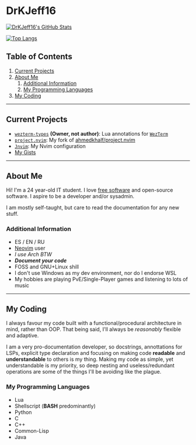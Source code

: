 # DrKJeff16

[![DrKJeff16's GitHub Stats](https://github-readme-stats.vercel.app/api?username=DrKJeff16&show_icons=true&hide=stars&show=reviews,prs_merged,prs_merged_percentage&theme=tokyonight)](https://github.com/DrKJeff16)

[![Top Langs](https://github-readme-stats.vercel.app/api/top-langs/?username=DrKJeff16&hide=html&show_icons=true&theme=tokyonight)](https://github.com/DrKJeff16)

## Table of Contents

1. [Current Projects](#current-projects)
2. [About Me](#about-me)
    1. [Additional Information](#additional-information)
    2. [My Programming Languages](#my-programming-languages)
3. [My Coding](#my-coding)

---

## Current Projects

- [`wezterm-types`](https://github.com/DrKJeff16/wezterm-types) **(Owner, not author)**: Lua annotations for [`WezTerm`](https://github.com/wezterm/wezterm)
- [`project.nvim`](https://github.com/DrKJeff16/project.nvim): My fork of [ahmedkhalf/project.nvim](https://github.com/ahmedkhalf/project.nvim)
- [`Jnvim`](https://github.com/DrKJeff16/Jnvim): My Nvim configuration
- [My Gists](https://gist.github.com/DrKJeff16)

---

## About Me

Hi! I'm a 24 year-old IT student. I love [free software](https://fsf.org) and open-source software.
I aspire to be a developer and/or sysadmin.

I am mostly self-taught, but care to read the documentation for any new stuff.

### Additional Information

- ES / EN / RU
- [Neovim](https://github.com) user
- _I use Arch BTW_
- **_Document your code_**
- FOSS and GNU+Linux shill
- I don't use Windows as my dev environment, nor do I endorse WSL
- My hobbies are playing PvE/Single-Player games and listening to lots of music

---

## My Coding

I always favour my code built with a functional/procedural architecture in mind, rather than OOP.
That being said, I'll always be _reasonably_ flexible and adaptive.

I am a very pro-documentation developer, so docstrings, annottations for LSPs, explicit type declaration
and focusing on making code **readable** and **understandable** to others is my thing.
Making my code as simple, yet understandable is my priority, so deep nesting and useless/redundant
operations are some of the things I'll be avoiding like the plague.

### My Programming Languages

- Lua
- Shellscript (**BASH** predominantly)
- Python
- C
- C++
- Common-Lisp
- Java
